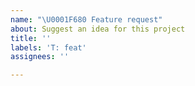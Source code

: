 ```yaml
---
name: "\U0001F680 Feature request"
about: Suggest an idea for this project
title: ''
labels: 'T: feat'
assignees: ''

---
```


<!--
Thanks for taking the time to file an issue!
Please provide a clear and concise description of the problem or missing capability and possibly its solution.
If applicable, please select the related component label (C: abc) from the right.
-->
